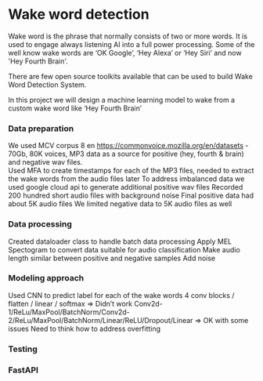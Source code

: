 # Wake word detection

Wake word is the phrase that normally consists of two or more words. It is used to engage always listening AI into a full power processing. Some of the well know wake words are ‘OK Google’, ‘Hey Alexa’ or ‘Hey Siri’ and now 'Hey Fourth Brain'.

There are few open source toolkits available that can be used to build Wake Word Detection System. 

In this project we will design a machine learning model to wake from a custom wake word like ‘Hey Fourth Brain’

### Data preparation 
We used MCV corpus 8 en https://commonvoice.mozilla.org/en/datasets - 70Gb, 80K voices, MP3 data as a source for positive (hey, fourth & brain) and negative wav files.  
Used MFA to create timestamps for each of the MP3 files, needed to extract the wake words from the audio files later
To address imbalanced data we used google cloud api to generate additional positive wav files
Recorded 200 hundred short audio files with background noise 
Final positive data had about 5K audio files 
We limited negative data to 5K audio files as well 
### Data processing 
Created dataloader class to handle batch data processing
Apply MEL Spectogram to convert data suitable for audio classification
Make audio length similar between positive and negative samples 
Add noise
### Modeling approach 
Used CNN to predict label for each of the wake words
4 conv blocks / flatten / linear / softmax => Didn’t work
Conv2d-1/ReLu/MaxPool/BatchNorm/Conv2d-2/ReLu/MaxPool/BatchNorm/Linear/ReLU/Dropout/Linear => OK with some issues
Need to think how to address overfitting 
### Testing

### FastAPI
